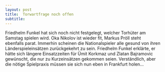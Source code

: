 ```yaml
---
layout: post
title:  Torwartfrage noch offen
subtitle:  
---
```


Friedhelm Funkel hat sich noch nicht festgelegt, welcher Torhüter am Samstag spielen wird. Oka Nikolov ist wieder fit, Markus Pröll steht ebenfalls parat. Immerhin scheinen die Nationalspieler alle gesund von ihren Länderspieleinsätzen zurückgekehrt zu sein. Friedhelm Funkel erklärte, er hätte sich längere Einsatzzeiten für Ümit Korkmaz und Zlatan Bajramovic gewünscht, die nur zu Kurzeinsätzen gekommen seien. Verständlich, aber die nötige Spielpraxis müssen sie sich nun eben in Frankfurt holen...


